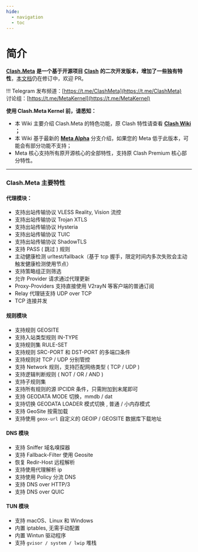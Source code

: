 ```yaml
---
hide:
  - navigation
  - toc
---
```

# 简介

[**Clash.Meta**](https://github.com/MetaCubeX/Clash.Meta/tree/Meta) **是一个基于开源项目** [**Clash**](https://github.com/Dreamacro/clash) **的二次开发版本，增加了一些独有特性**，[本文档](https://github.com/MetaCubeX/Meta-Docs/)仍在修订中，欢迎 PR。

!!! Telegram
    发布频道：[https://t.me/ClashMeta](https://t.me/ClashMeta)  
    讨论组：[https://t.me/MetaKernel](https://t.me/MetaKernel)

**使用 Clash.Meta Kernel 前，请悉知：**

* 本 Wiki 主要介绍 Clash.Meta 的特色功能，原 Clash 特性请查看 [**Clash Wiki** ](https://clash.wiki/)**；**
* 本 Wiki 基于最新的 [**Meta Alpha**](https://github.com/MetaCubeX/Clash.Meta/tree/Alpha) 分支介绍，如果您的 Meta 低于此版本，可能会有部分功能不支持；
* Meta 核心支持所有原开源核心的全部特性，支持原 Clash Premium 核心部分特性。

***

### Clash.Meta 主要特性

#### **代理模块：**

* 支持出站传输协议 VLESS Reality, Vision 流控 
* 支持出站传输协议 Trojan XTLS
* 支持出站传输协议 Hysteria
* 支持出站传输协议 TUIC
* 支持出站传输协议 ShadowTLS
* 支持 PASS ( 跳过 ) 规则
* 主动健康检测 urltest/fallback（基于 tcp 握手，限定时间内多次失败会主动触发健康检测使用节点）
* 支持策略组正则筛选
* 允许 Provider 请求通过代理更新
* Proxy-Providers 支持直接使用 V2rayN 等客户端的普通订阅
* Relay 代理链支持 UDP over TCP
* TCP 连接并发

#### 规则模块

* 支持规则 GEOSITE
* 支持入站类型规则 IN-TYPE
* 支持规则集 RULE-SET
* 支持规则 SRC-PORT 和 DST-PORT 的多端口条件
* 支持规则对 TCP / UDP 分别管控
* 支持 Network 规则，支持匹配网络类型 ( TCP / UDP )
* 支持逻辑判断规则 ( NOT / OR / AND )
* 支持子规则集
* 支持所有规则的源 IPCIDR 条件，只需附加到末尾即可
* 支持 GEODATA MODE 切换，mmdb / dat
* 支持切换 GEODATA LOADER 模式切换 , 普通 / 小内存模式
* 支持 GeoSite 按需加载 
* 支持使用 `geox-url` 自定义的 GEOIP / GEOSITE 数据库下载地址

#### DNS 模块

* 支持 Sniffer 域名嗅探器
* 支持 Fallback-Filter 使用 Geosite
* 恢复 Redir-Host 远程解析
* 支持使用代理解析 ip
* 支持使用 Policy 分流 DNS
* 支持 DNS over HTTP/3
* 支持 DNS over QUIC

#### TUN 模块

* 支持 macOS、Linux 和 Windows
* 内置 iptables, 无需手动配置
* 内置 Wintun 驱动程序
* 支持 `gvisor / system / lwip` 堆栈

